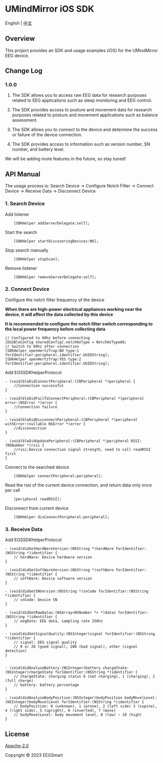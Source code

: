 # UMindMirror iOS SDK
English | [中文](./README_CN.md)

## Overview
This project provides an SDK and usage examples (iOS) for the UMindMirror EEG device.

## Change Log
### **1.0.0**
1. The SDK allows you to access raw EEG data for research purposes related to EEG applications such as sleep monitoring and EEG control.
 
2. The SDK provides access to posture and movement data for research purposes related to posture and movement applications such as balance assessment.

3. The SDK allows you to connect to the device and determine the success or failure of the device connection.

4. The SDK provides access to information such as version number, SN number, and battery level.
   
We will be adding more features in the future, so stay tuned!

## API Manual
The usage process is: Search Device -> Configure Notch Filter -> Connect Device -> Receive Data -> Disconnect Device


### 1. Search Device

Add listener
```obj-c
    [SDKHelper addServerDelegate:self];
```

Start the search 
```obj-c
    [SDKHelper startDiscoveringDevices:NO];
```

Stop search manually
```obj-c
    [SDKHelper stopScan];
```

Remove listener
```obj-c
    [SDKHelper removeServerDelegate:self];
```

### 2. Connect Device

Configure the notch filter frequency of the device

**When there are high-power electrical appliances working near the device, it will affect the data collected by this device**

**It is recommended to configure the notch filter switch corresponding to the local power frequency before collecting data**

```obj-c
// Configured to 60hz before connecting
[EGSBleConfig sharedConfig].notchHzType = NotchHzType60;
// Switch to 60hz after connection
[SDKHelper openHertzTrap:NO type:1 forIdentifier:peripheral.identifier.UUIDString];
[SDKHelper openHertzTrap:YES type:2 forIdentifier:peripheral.identifier.UUIDString];
```

Add EGSSDKHelperProtocol
```obj-c
- (void)bleDidConnectPeripheral:(CBPeripheral *)peripheral {
    //Connection successful
}

- (void)bleDidFailToConnectPeripheral:(CBPeripheral *)peripheral error:(NSError *)error {
    //Connection failure
}

- (void)bleDidDisconnectPeripheral:(CBPeripheral *)peripheral withError:(nullable NSError *)error {
    //disconnection
}

- (void)bleDidUpdatePeripheral:(CBPeripheral *)peripheral RSSI:(NSNumber *)rssi {
    //rssi:Device connection signal strength, need to call readRSSI first
}

```

Connect to the searched device
```obj-c
    [SDKHelper connectPeripheral:peripheral];
```

Read the rssi of the current device connection, and return data only once per call
```obj-c
    [peripheral readRSSI];
```

Disconnect from current device
```obj-c
    [SDKHelper disConnectPeripheral:peripheral];
```

### 3. Receive Data

Add EGSSDKHelperProtocol
```obj-c
- (void)didGetHardWareVersion:(NSString *)hardWare forIdentifier:(NSString *)identifier {
    // hardWare: Device hardware version
}

- (void)didGetSoftWareVersion:(NSString *)softWare forIdentifier:(NSString *)identifier {
    // softWare: Device software version
}

- (void)didGetSNVersion:(NSString *)snCode forIdentifier:(NSString *)identifier {
    // snCode: Device SN
}

- (void)didGetRawDatas:(NSArray<NSNumber *> *)datas forIdentifier:(NSString *)identifier {
    // eegData: EEG data, sampling rate 256hz
}

- (void)didGetSignalQuality:(NSInteger)signal forIdentifier:(NSString *)identifier {
    // signal: EEG signal quality
    // 0 or 20 (good signal), 200 (bad signal), other (signal detection)   
}


- (void)didAnalyseBattery:(NSInteger)battery chargeState:(NSInteger)chargeState forIdentifier:(NSString *)identifier {
    // chargeState: charging status 0 (not charging), 1 (charging), 2 (full charge)
    // battery: battery percentage
}

- (void)didAnalyseBodyPosition:(NSInteger)bodyPosition bodyMovelLevel:(NSInteger)bodyMovelLevel forIdentifier:(NSString *)identifier {
    // bodyPosition: 0 (unknown), 1 (prone), 2 (left side) 3 (supine), 4 (right side), 5 (upright), 6 (inverted), 7 (move)
    // bodyMovelLevel: body movement level, 0 (low) ~ 10 (high)
}

```

## License
[Apache-2.0](http://www.apache.org/licenses/LICENSE-2.0)

Copyright © 2023 EEGSmart
